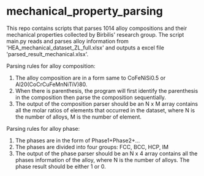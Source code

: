 # mechanical_property_parsing
This repo contains scripts that parses 1014 alloy compositions and their mechanical properties collected by Birbilis' research group.
The script main.py reads and parses alloy information from 'HEA_mechanical_dataset_ZL_full.xlsx' and outputs a excel file 'parsed_result_mechanical.xlsx'. 

Parsing rules for alloy composition:
1. The alloy composition are in a form same to CoFeNiSi0.5 or Al20(CoCrCuFeMnNiTiV)80.
2. When there is parenthesis, the program will first identify the parenthesis in the composition then parse the composition sequentially.
3. The output of the composition parser should be an N x M array contains all the molar ratios of elements that occurred in the dataset, where N is the number of alloys, M is the number of element.

Parsing rules for alloy phase:
1. The phases are in the form of Phase1+Phase2+...
2. The phases are divided into four groups: FCC, BCC, HCP, IM
3. The output of the phase parser should be an N x 4 array contains all the phases information of the alloy, where N is the number of alloys. The phase result should be either 1 or 0.


